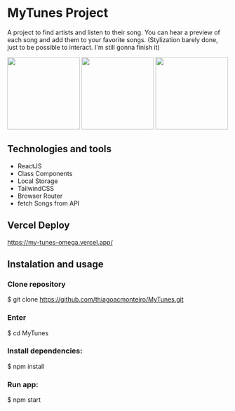 # MyTunes Project

A project to find artists and listen to their song. You can hear a preview of each song and add them to your favorite songs.
(Stylization barely done, just to be possible to interact. I'm still gonna finish it)

<img height="165px" src="https://user-images.githubusercontent.com/87547650/155334084-c630c1eb-4e69-44da-ab23-cb3c9e0dd657.png"/> <img height="165px" src="https://user-images.githubusercontent.com/87547650/155334093-35fa7945-1b6e-4ca3-8d3a-0185bc7e1fa1.png"/> <img height="165px" src="https://user-images.githubusercontent.com/87547650/155334101-e6f3ed0d-7853-440a-989f-cc790547ef93.png"/>

## Technologies and tools
- ReactJS
- Class Components
- Local Storage
- TailwindCSS
- Browser Router
- fetch Songs from API

## Vercel Deploy
https://my-tunes-omega.vercel.app/

## Instalation and usage

### Clone repository
$ git clone https://github.com/thiagoacmonteiro/MyTunes.git

### Enter
$ cd MyTunes

### Install dependencies:
$ npm install

### Run app:
$ npm start

